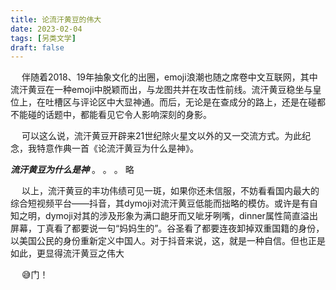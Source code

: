 ```yaml
---
title: 论流汗黄豆的伟大
date: 2023-02-04
tags: [另类文学]
draft: false 
---
```

&emsp; 伴随着2018、19年抽象文化的出圈，emoji浪潮也随之席卷中文互联网，其中流汗黄豆在一种emoji中脱颖而出，与龙图共并在攻击性前线。流汗黄豆稳坐与皇位上，在吐槽区与评论区中大显神通。而后，无论是在查成分的路上，还是在碰都不能碰的话题中，都能看见它令人影响深刻的身影。

&emsp; 可以这么说，流汗黄豆开辟来21世纪除火星文以外的又一交流方式。为此纪念，我特意作典一首《论流汗黄豆为什么是神》。

***流汗黄豆为什么是神***
。
。
。
 略

&emsp; 以上，流汗黄豆的丰功伟绩可见一斑，如果你还未信服，不妨看看国内最大的综合短视频平台——抖音，其dymoji对流汗黄豆低能而拙略的模仿。或许是有自知之明，dymoji对其的涉及形象为满口龅牙而又呲牙咧嘴，dinner属性简直溢出屏幕，丁真看了都要说一句“妈妈生的”。谷圣看了都要连夜卸掉双重国籍的身份，以美国公民的身份重新定义中国人。对于抖音来说，这，就是一种自信。但也正是如此，更显得流汗黄豆之伟大

&emsp; 😅门！

